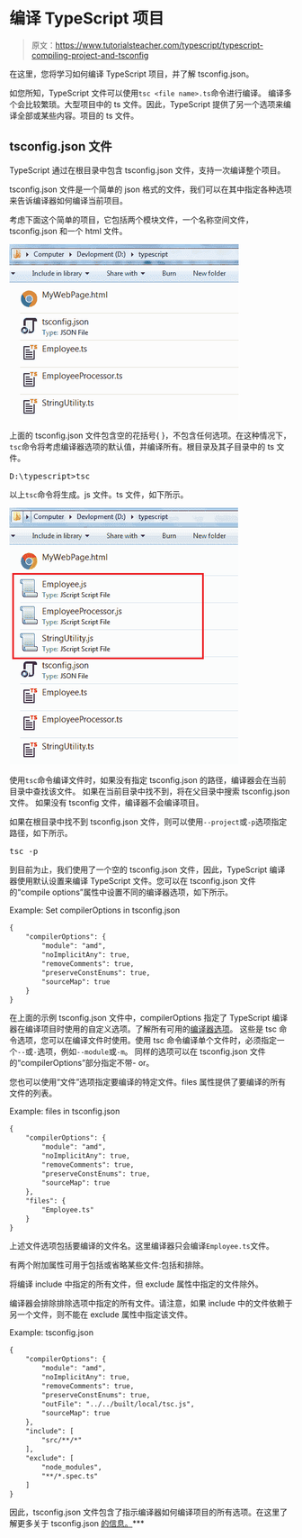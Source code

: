 # 编译 TypeScript 项目

> 原文：<https://www.tutorialsteacher.com/typescript/typescript-compiling-project-and-tsconfig>

在这里，您将学习如何编译 TypeScript 项目，并了解 tsconfig.json。

如您所知，TypeScript 文件可以使用`tsc <file name>.ts`命令进行编译。 编译多个会比较繁琐。大型项目中的 ts 文件。因此，TypeScript 提供了另一个选项来编译全部或某些内容。项目的 ts 文件。

## tsconfig.json 文件

TypeScript 通过在根目录中包含 tsconfig.json 文件，支持一次编译整个项目。

tsconfig.json 文件是一个简单的 json 格式的文件，我们可以在其中指定各种选项来告诉编译器如何编译当前项目。

考虑下面这个简单的项目，它包括两个模块文件，一个名称空间文件，tsconfig.json 和一个 html 文件。

[![](img/a2409cfdacedc9b810f8b7851c61f1d4.png)](../../Content/images/typescript/ts-project.png)

上面的 tsconfig.json 文件包含空的花括号{ }，不包含任何选项。在这种情况下，`tsc`命令将考虑编译器选项的默认值，并编译所有。根目录及其子目录中的 ts 文件。

<samp>D:\typescript>tsc</samp>

以上`tsc`命令将生成。js 文件。ts 文件，如下所示。

[![](img/1a6278533446e9a395e450084ebe9160.png)](../../Content/images/typescript/compiled-project.png) 

使用`tsc`命令编译文件时，如果没有指定 tsconfig.json 的路径，编译器会在当前目录中查找该文件。 如果在当前目录中找不到，将在父目录中搜索 tsconfig.json 文件。 如果没有 tsconfig 文件，编译器不会编译项目。

如果在根目录中找不到 tsconfig.json 文件，则可以使用`--project`或`-p`选项指定路径，如下所示。

<samp>tsc -p <path to tsconfig.json></samp>

到目前为止，我们使用了一个空的 tsconfig.json 文件，因此，TypeScript 编译器使用默认设置来编译 TypeScript 文件。您可以在 tsconfig.json 文件的“compile options”属性中设置不同的编译器选项，如下所示。

Example: Set compilerOptions in tsconfig.json 

```
{
    "compilerOptions": {
        "module": "amd",
        "noImplicitAny": true,
        "removeComments": true,
        "preserveConstEnums": true,
        "sourceMap": true
    }
} 

```

在上面的示例 tsconfig.json 文件中，compilerOptions 指定了 TypeScript 编译器在编译项目时使用的自定义选项。了解所有可用的[编译器选项](https://www.typescriptlang.org/docs/handbook/compiler-options.html)。 这些是 tsc 命令选项，您可以在编译文件时使用。使用 tsc 命令编译单个文件时，必须指定一个`--`或`-`选项，例如`--module`或`-m`。 同样的选项可以在 tsconfig.json 文件的“compilerOptions”部分指定不带- or。

您也可以使用“文件”选项指定要编译的特定文件。files 属性提供了要编译的所有文件的列表。

Example: files in tsconfig.json 

```
{
    "compilerOptions": {
        "module": "amd",
        "noImplicitAny": true,
        "removeComments": true,
        "preserveConstEnums": true,
        "sourceMap": true
    },
    "files": {
        "Employee.ts"
    }
} 

```

上述文件选项包括要编译的文件名。这里编译器只会编译`Employee.ts`文件。

有两个附加属性可用于包括或省略某些文件:包括和排除。

将编译 include 中指定的所有文件，但 exclude 属性中指定的文件除外。

编译器会排除排除选项中指定的所有文件。请注意，如果 include 中的文件依赖于另一个文件，则不能在 exclude 属性中指定该文件。

Example: tsconfig.json 

```
{
    "compilerOptions": {
        "module": "amd",
        "noImplicitAny": true,
        "removeComments": true,
        "preserveConstEnums": true,
        "outFile": "../../built/local/tsc.js",
        "sourceMap": true
    },
    "include": [
        "src/**/*"
    ],
    "exclude": [
        "node_modules",
        "**/*.spec.ts"
    ]
} 

```

因此，tsconfig.json 文件包含了指示编译器如何编译项目的所有选项。在这里了解更多关于 tsconfig.json [的信息。](https://www.typescriptlang.org/docs/handbook/tsconfig-json.html)***